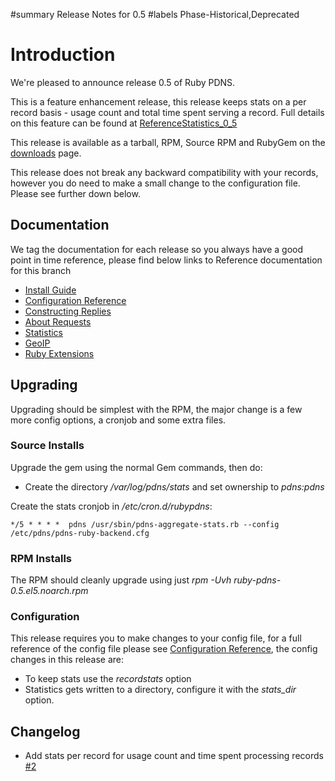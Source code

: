 ﻿#summary Release Notes for 0.5
#labels Phase-Historical,Deprecated

# Introduction #
We're pleased to announce release 0.5 of Ruby PDNS.

This is a feature enhancement release, this release keeps stats on a per record basis - usage count and total time spent serving a record.  Full details on this feature can be found at [ReferenceStatistics\_0\_5](ReferenceStatistics_0_5.md)

This release is available as a tarball, RPM, Source RPM and RubyGem on the [downloads](http://code.google.com/p/ruby-pdns/downloads/list?can=2&q=0.5) page.

This release does not break any backward compatibility with your records, however you do need to make a small change to the configuration file.  Please see further down below.

## Documentation ##
We tag the documentation for each release so you always have a good point in time reference, please find below links to Reference documentation for this branch

  * [Install Guide](ReferenceInstallGuide_0_5.md)
  * [Configuration Reference](ReferenceConfigurationGuide_0_5.md)
  * [Constructing Replies](ReferenceConstructingReplies_0_5.md)
  * [About Requests](ReferenceInfoAboutRequests_0_5.md)
  * [Statistics](ReferenceStatistics.md)
  * [GeoIP](ReferenceGeoIP_0_5.md)
  * [Ruby Extensions](ReferenceRubyExtensions_0_5.md)

## Upgrading ##
Upgrading should be simplest with the RPM, the major change is a few more config options, a cronjob and some extra files.

### Source Installs ###
Upgrade the gem using the normal Gem commands, then do:

  * Create the directory _/var/log/pdns/stats_ and set ownership to _pdns:pdns_

Create the stats cronjob in _/etc/cron.d/rubypdns_:

```
*/5 * * * *  pdns /usr/sbin/pdns-aggregate-stats.rb --config /etc/pdns/pdns-ruby-backend.cfg
```


### RPM Installs ###
The RPM should cleanly upgrade using just _rpm -Uvh ruby-pdns-0.5.el5.noarch.rpm_

### Configuration ###
This release requires you to make changes to your config file, for a full reference of the config file please see [Configuration Reference](ReferenceConfigurationGuide_0_5.md), the config changes in this release are:

  * To keep stats use the _recordstats_ option
  * Statistics gets written to a directory, configure it with the _stats\_dir_ option.

## Changelog ##
  * Add stats per record for usage count and time spent processing records [#2](http://code.google.com/p/ruby-pdns/issues/detail?id=2)